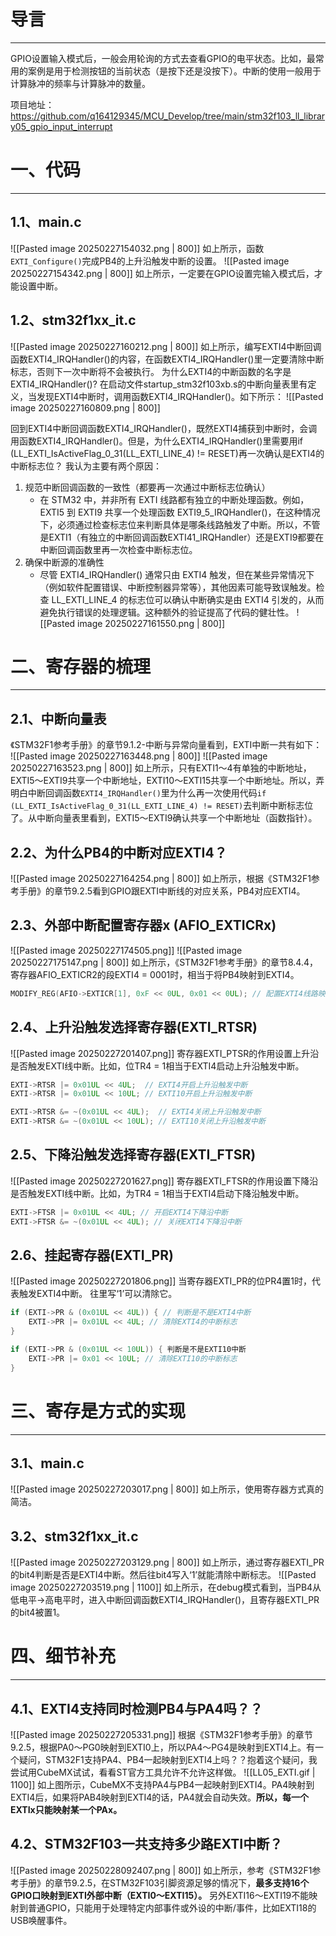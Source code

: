 # 导言
---
GPIO设置输入模式后，一般会用轮询的方式去查看GPIO的电平状态。比如，最常用的案例是用于检测按钮的当前状态（是按下还是没按下）。中断的使用一般用于计算脉冲的频率与计算脉冲的数量。

项目地址：https://github.com/q164129345/MCU_Develop/tree/main/stm32f103_ll_library05_gpio_input_interrupt

# 一、代码
---
## 1.1、main.c
![[Pasted image 20250227154032.png | 800]]
如上所示，函数`EXTI_Configure()`完成PB4的上升沿触发中断的设置。
![[Pasted image 20250227154342.png | 800]]
如上所示，一定要在GPIO设置完输入模式后，才能设置中断。

## 1.2、stm32f1xx_it.c
![[Pasted image 20250227160212.png | 800]]
如上所示，编写EXTI4中断回调函数EXTI4_IRQHandler()的内容，在函数EXTI4_IRQHandler()里一定要清除中断标志，否则下一次中断将不会被执行。
为什么EXTI4的中断函数的名字是EXTI4_IRQHandler()? 在启动文件startup_stm32f103xb.s的中断向量表里有定义，当发现EXTI4中断时，调用函数EXTI4_IRQHandler()。如下所示：
![[Pasted image 20250227160809.png | 800]]

回到EXTI4中断回调函数EXTI4_IRQHandler()，既然EXTI4捕获到中断时，会调用函数EXTI4_IRQHandler()。但是，为什么EXTI4_IRQHandler()里需要用if (LL_EXTI_IsActiveFlag_0_31(LL_EXTI_LINE_4) != RESET)再一次确认是EXTI4的中断标志位？
我认为主要有两个原因：
1. 规范中断回调函数的一致性（都要再一次通过中断标志位确认）
	- 在 STM32 中，并非所有 EXTI 线路都有独立的中断处理函数。例如，EXTI5 到 EXTI9 共享一个处理函数 EXTI9_5_IRQHandler()，在这种情况下，必须通过检查标志位来判断具体是哪条线路触发了中断。所以，不管是EXTI1（有独立的中断回调函数EXTI41_IRQHandler）还是EXTI9都要在中断回调函数里再一次检查中断标志位。
2. 确保中断源的准确性
	- 尽管 EXTI4_IRQHandler() 通常只由 EXTI4 触发，但在某些异常情况下（例如软件配置错误、中断控制器异常等），其他因素可能导致误触发。检查 LL_EXTI_LINE_4 的标志位可以确认中断确实是由 EXTI4 引发的，从而避免执行错误的处理逻辑。这种额外的验证提高了代码的健壮性。
![[Pasted image 20250227161550.png | 800]]

# 二、寄存器的梳理
---
## 2.1、中断向量表
《STM32F1参考手册》的章节9.1.2-中断与异常向量看到，EXTI中断一共有如下：
![[Pasted image 20250227163448.png | 800]]
![[Pasted image 20250227163523.png | 800]]
如上所示，只有EXTI1～4有单独的中断地址，EXTI5～EXTI9共享一个中断地址，EXTI10～EXTI15共享一个中断地址。所以，弄明白中断回调函数`EXTI4_IRQHandler()`里为什么再一次使用代码`if (LL_EXTI_IsActiveFlag_0_31(LL_EXTI_LINE_4) != RESET)`去判断中断标志位了。从中断向量表里看到，EXTI5～EXTI9确认共享一个中断地址（函数指针）。

## 2.2、为什么PB4的中断对应EXTI4？
![[Pasted image 20250227164254.png | 800]]
如上所示，根据《STM32F1参考手册》的章节9.2.5看到GPIO跟EXTI中断线的对应关系，PB4对应EXTI4。

## 2.3、外部中断配置寄存器x (AFIO_EXTICRx)
![[Pasted image 20250227174505.png]]
![[Pasted image 20250227175147.png | 800]]
如上所示，《STM32F1参考手册》的章节8.4.4，寄存器AFIO_EXTICR2的段EXTI4 = 0001时，相当于将PB4映射到EXTI4。
```c
MODIFY_REG(AFIO->EXTICR[1], 0xF << 0UL, 0x01 << 0UL); // 配置EXTI4线路映射到PB4引脚
```

## 2.4、上升沿触发选择寄存器(EXTI_RTSR)
![[Pasted image 20250227201407.png]]
寄存器EXTI_PTSR的作用设置上升沿是否触发EXTI线中断。比如，位TR4 = 1相当于EXTI4启动上升沿触发中断。
```c
EXTI->RTSR |= 0x01UL << 4UL;  // EXTI4开启上升沿触发中断
EXTI->RTSR |= 0x01UL << 10UL; // EXTI10开启上升沿触发中断

EXTI->RTSR &= ~(0x01UL << 4UL);  // EXTI4关闭上升沿触发中断
EXTI->RTSR &= ~(0x01UL << 10UL); // EXTI10关闭上升沿触发中断
```


## 2.5、下降沿触发选择寄存器(EXTI_FTSR)
![[Pasted image 20250227201627.png]]
寄存器EXTI_FTSR的作用设置下降沿是否触发EXTI线中断。比如，为TR4 = 1相当于EXTI4启动下降沿触发中断。

```c
EXTI->FTSR |= 0x01UL << 4UL; // 开启EXTI4下降沿中断
EXTI->FTSR &= ~(0x01UL << 4UL); // 关闭EXTI4下降沿中断
```

## 2.6、挂起寄存器(EXTI_PR)
![[Pasted image 20250227201806.png]]
当寄存器EXTI_PR的位PR4置1时，代表触发EXTI4中断。 往里写‘1’可以清除它。
```c
if (EXTI->PR & (0x01UL << 4UL)) { // 判断是不是EXTI4中断
	EXTI->PR |= 0x01UL << 4UL; // 清除EXTI4的中断标志
}

if (EXTI->PR & (0x01UL << 10UL)) { 判断是不是EXTI10中断
	EXTI->PR |= 0x01 << 10UL; // 清除EXTI10的中断标志
}
```

# 三、寄存是方式的实现
---
## 3.1、main.c
![[Pasted image 20250227203017.png | 800]]
如上所示，使用寄存器方式真的简洁。

## 3.2、stm32f1xx_it.c
![[Pasted image 20250227203129.png | 800]]
如上所示，通过寄存器EXTI_PR的bit4判断是否是EXTI4中断。然后往bit4写入‘1’就能清除中断标志。
![[Pasted image 20250227203519.png | 1100]]
如上所示，在debug模式看到，当PB4从低电平->高电平时，进入中断回调函数EXTI4_IRQHandler()，且寄存器EXTI_PR的bit4被置1。

# 四、细节补充
---
## 4.1、EXTI4支持同时检测PB4与PA4吗？？
![[Pasted image 20250227205331.png]]
根据《STM32F1参考手册》的章节9.2.5，根据PA0～PG0映射到EXTI0上，所以PA4～PG4是映射到EXTI4上。有一个疑问，STM32F1支持PA4、PB4一起映射到EXTI4上吗？？抱着这个疑问，我尝试用CubeMX试试，看看ST官方工具允许不允许这样做。
![[LL05_EXTI.gif | 1100]]
如上图所示，CubeMX不支持PA4与PB4一起映射到EXTI4。PA4映射到EXTI4后，如果将PAB4映射到EXTI4的话，PA4就会自动失效。**所以，每一个EXTIx只能映射某一个PAx。**

## 4.2、STM32F103一共支持多少路EXTI中断？
![[Pasted image 20250228092407.png | 800]]
如上所示，参考《STM32F1参考手册》的章节9.2.5，在STM32F103引脚资源足够的情况下，**最多支持16个GPIO口映射到EXTI外部中断（EXTI0～EXTI15）。** 另外EXTI16～EXTI19不能映射到普通GPIO，只能用于处理特定内部事件或外设的中断/事件，比如EXTI18的USB唤醒事件。











